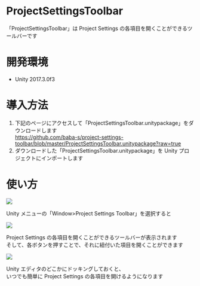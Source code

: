 # ProjectSettingsToolbar

「ProjectSettingsToolbar」は Project Settings の各項目を開くことができるツールバーです  

# 開発環境

- Unity 2017.3.0f3

# 導入方法

1. 下記のページにアクセスして「ProjectSettingsToolbar.unitypackage」をダウンロードします  
https://github.com/baba-s/project-settings-toolbar/blob/master/ProjectSettingsToolbar.unitypackage?raw=true
2. ダウンロードした「ProjectSettingsToolbar.unitypackage」を Unity プロジェクトにインポートします  

# 使い方

![](https://raw.githubusercontent.com/baba-s/project-settings-toolbar/master/Screenshots/0001.png)

Unity メニューの「Window>Project Settings Toolbar」を選択すると  

![](https://raw.githubusercontent.com/baba-s/project-settings-toolbar/master/Screenshots/0002.png)

Project Settings の各項目を開くことができるツールバーが表示されます  
そして、各ボタンを押すことで、それに紐付いた項目を開くことができます  

![](https://raw.githubusercontent.com/baba-s/project-settings-toolbar/master/Screenshots/0003.png)

Unity エディタのどこかにドッキングしておくと、  
いつでも簡単に Project Settings の各項目を開けるようになります  